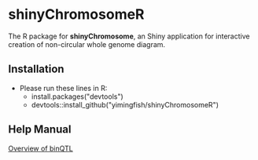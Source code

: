 shinyChromosomeR
========

The R package for **shinyChromosome**, an Shiny application for interactive creation of non-circular whole genome diagram.

Installation
------------

- Please run these lines in R:
  - install.packages("devtools")
  - devtools::install_github("yimingfish/shinyChromosomeR")


Help Manual
------------
[Overview of binQTL](https://github.com/yimingfish/shinyChromosomeR/blob/master/vignettes/shinyChromosomeROverview.pdf)
